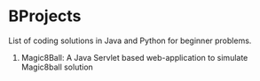 # BProjects

List of coding solutions in Java and Python for beginner problems.

1. Magic8Ball: A Java Servlet based web-application to simulate Magic8ball solution
